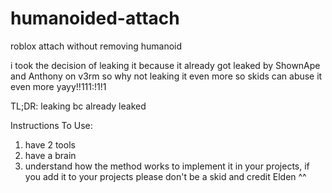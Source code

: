 # humanoided-attach
roblox attach without removing humanoid

i took the decision of leaking it because it already got leaked by ShownApe and Anthony on v3rm so why not leaking it even more so skids can abuse it even more yayy!!111:!1!1

TL;DR: leaking bc already leaked

Instructions To Use:

1. have 2 tools
2. have a brain
3. understand how the method works to implement it in your projects, if you add it to your projects please don't be a skid and credit Elden ^^
